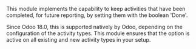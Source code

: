 This module implements the capability to keep activities that have been
completed, for future reporting, by setting them with the boolean
'Done'.

Since Odoo 18.0, this is supported natively by Odoo, depending on the
configuration of the activity types. This module ensures that the option is
active on all existing and new activity types in your setup.
